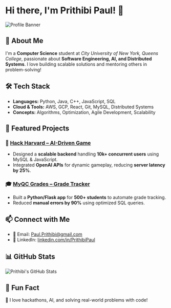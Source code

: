# Hi there, I'm Prithibi Paul! 👋

![Profile Banner](https://github.com/imPrithibi//github-header-image.png)

## 🚀 About Me
I'm a **Computer Science** student at *City University of New York, Queens College*, passionate about **Software Engineering, AI, and Distributed Systems**. I love building scalable solutions and mentoring others in problem-solving!

## 🛠️ Tech Stack
- **Languages:** Python, Java, C++, JavaScript, SQL  
- **Cloud & Tools:** AWS, GCP, React, Git, MySQL, Distributed Systems  
- **Concepts:** Algorithms, Optimization, Agile Development, Scalability  

## 📌 Featured Projects
### 🚀 [Hack Harvard – AI-Driven Game](https://github.com/imPrithibi/hackharvard-game)
- Designed a **scalable backend** handling **10k+ concurrent users** using MySQL & JavaScript.
- Integrated **OpenAI APIs** for dynamic gameplay, reducing **server latency by 25%**.

### 🎓 [MyQC Grades – Grade Tracker](https://github.com/imPrithibi/myqc-grades)
- Built a **Python/Flask app** for **500+ students** to automate grade tracking.
- Reduced **manual errors by 90%** using optimized SQL queries.

## 📫 Connect with Me
- 📧 Email: [Paul.Prithibi@gmail.com](mailto:Paul.Prithibi@gmail.com)  
- 💼 LinkedIn: [linkedin.com/in/PrithibiPaul](https://linkedin.com/in/PrithibiPaul)  

## 📊 GitHub Stats
![Prithibi's GitHub Stats](https://github-readme-stats.vercel.app/api?username=imPrithibi&show_icons=true&theme=radical)

## 🎯 Fun Fact
🚀 I love hackathons, AI, and solving real-world problems with code!


<!---
ImPrithibi/ImPrithibi is a ✨ special ✨ repository because its `README.md` (this file) appears on your GitHub profile.
You can click the Preview link to take a look at your changes.
--->
